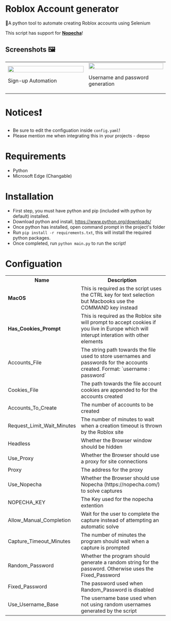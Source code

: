# Roblox Account generator
🚦A python tool to automate creating Roblox accounts using Selenium

This script has support for **[Nopecha](https://nopecha.com/)**!

## Screenshots 🖼️
<table>
	<tr>
		<td width="600">
			<img src="https://github.com/user-attachments/assets/61d3069d-fb69-402c-a20b-ed32a99045c3" height="100%">
      			<p> Sign-up Automation </p>
		</td>
		<td width="600">
			<img src="https://github.com/user-attachments/assets/0648f886-e13f-40d2-a8ab-e12be1039a9e" height="100%">
      			<p> Username and password generation </p>
		</td>
	</tr>
</table>

# Notices❗
- Be sure to edit the configuation inside `config.yaml`!
- Please mention me when integrating this in your projects - depso

# Requirements
- Python
- Microsoft Edge (Changable)

# Installation
- First step, you must have python and pip (included with python by default) installed.
- Download python and install, https://www.python.org/downloads/
- Once python has installed, open command prompt in the project's folder
- Run `pip install -r requirements.txt`, this will install the required python packages.
- Once completed, run `python main.py` to run the script!

# Configuation

<table>
  <tr>
    <th>Name</th>
	<th>Description</th>
  </tr>
  <tr>
    <td><b>MacOS</b></td>
    <td>This is required as the script uses the CTRL key for text selection but Macbooks use the COMMAND key instead</td>
  </tr>
  <tr>
    <td><b>Has_Cookies_Prompt</b></td>
    <td>This is required as the Roblox site will prompt to accept cookies if you live in Europe which will interupt interation with other elements</td>
  </tr>
  <tr>
    <td>Accounts_File</td>
    <td>The string path towards the file used to store usernames and passwords for the accounts created.
	Format: `username : password`</td>
  </tr>
  <tr>
    <td>Cookies_File</td>
    <td>The path towards the file account cookies are appended to for the accounts created</td>
  </tr>
  <tr>
    <td>Accounts_To_Create</td>
    <td>The number of accounts to be created</td>
  </tr>
  <tr>
    <td>Request_Limit_Wait_Minutes</td>
    <td>The number of minutes to wait when a creation timeout is thrown by the Roblox site</td>
  </tr>
  <tr>
    <td>Headless</td>
    <td>Whether the Browser window should be hidden</td>
  </tr>
  <tr>
    <td>Use_Proxy</td>
    <td>Whether the Browser should use a proxy for site connections</td>
  </tr>
  <tr>
    <td>Proxy</td>
    <td>The address for the proxy</td>
  </tr>
  <tr>
    <td>Use_Nopecha</td>
    <td>Whether the Browser should use Nopecha (https://nopecha.com/) to solve captures</td>
  </tr>
  <tr>
    <td>NOPECHA_KEY</td>
    <td>The Key used for the nopecha extention</td>
  </tr>
  <tr>
    <td>Allow_Manual_Completion</td>
    <td>Wait for the user to complete the capture instead of attempting an automatic solve</td>
  </tr>
  <tr>
    <td>Capture_Timeout_Minutes</td>
    <td>The number of minutes the program should wait when a capture is prompted</td>
  </tr>
  <tr>
    <td>Random_Password</td>
    <td>Whether the program should generate a random string for the password. Otherwise uses the Fixed_Password</td>
  </tr>
  <tr>
    <td>Fixed_Password</td>
    <td>The password used when Random_Password is disabled</td>
  </tr>
  <tr>
    <td>Use_Username_Base</td>
    <td>The username base used when not using random usernames generated by the script</td>
  </tr>
</table>
